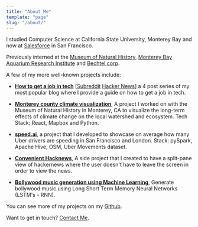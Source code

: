 ```yaml
---
title: "About Me"
template: "page"
slug: "/about/"
---
```


I studied Computer Science at California State University, Monterey Bay and now at [Salesforce](https://www.salesforce.com/) in San Francisco.

Previously interned at the [Museum of Natural History](https://www.pgmuseum.org/), [Monterey Bay Aquarium Research Institute](https://www.mbari.org/) and [Bechtel corp](https://www.bechtel.com/).


A few of my more well-known projects include:

- [**How to get a job in tech**](/series/how-to-get-a-job-in-tech) [[Subreddit]() [Hacker News]()] a 4 post series of my most popular blog where I provide a guide on how to get a job in tech.

- [**Monterey county climate visualization**](https://gautamtata.github.io/watershed-guardians/), A project I worked on with the Museum of Natural History in Monterey, CA to visualize the long-term effects of climate change on the local watershed and ecosystem. Tech Stack: React, Mapbox and Python.

- [**speed.ai**](https://github.com/gautamtata/speeding-uber), a project that I developed to showcase on average how many Uber drivers are speeding in San Francisco and London. Stack: pySpark, Apache Hive, OSM, Uber Movements dataset.

- [**Convenient Hacknews**](https://github.com/gautamtata/convenient-hackerNews), A side project that I created to have a split-pane view of hackernews where the user doesn't have to leave the screen in order to view the news.

- [**Bollywood music generation using Machine Learning**](https://github.com/gautamtata/bollywood-music-generation-lstm), Generate bollywood music using Long Short Term Memory Neural Networks (LSTM's - RNN).


You can see more of my projects on my [Github](https://github.com/gautamtata).

Want to get in touch? [Contact Me](/contact/).
